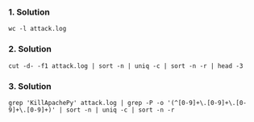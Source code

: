 ### 1. Solution
```
wc -l attack.log
```
### 2. Solution
```
cut -d- -f1 attack.log | sort -n | uniq -c | sort -n -r | head -3
```
### 3. Solution
```
grep 'KillApachePy' attack.log | grep -P -o '(^[0-9]+\.[0-9]+\.[0-9]+\.[0-9]+)' | sort -n | uniq -c | sort -n -r
```